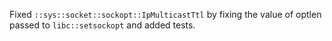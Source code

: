 Fixed `::sys::socket::sockopt::IpMulticastTtl` by fixing the value of optlen passed to `libc::setsockopt` and added tests.
